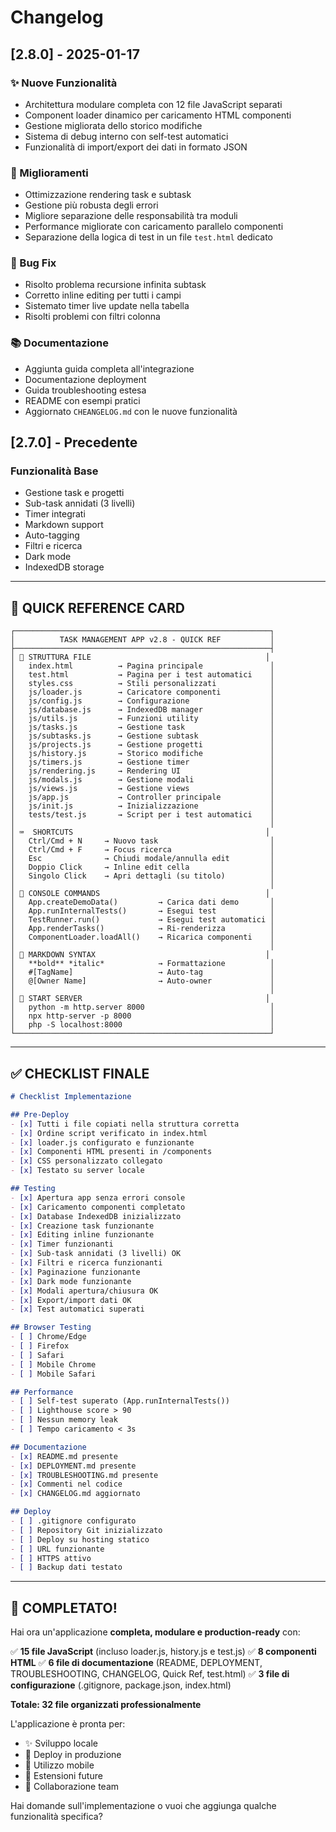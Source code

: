 # Changelog

## [2.8.0] - 2025-01-17

### ✨ Nuove Funzionalità
- Architettura modulare completa con 12 file JavaScript separati
- Component loader dinamico per caricamento HTML componenti
- Gestione migliorata dello storico modifiche
- Sistema di debug interno con self-test automatici
- Funzionalità di import/export dei dati in formato JSON

### 🔧 Miglioramenti
- Ottimizzazione rendering task e subtask
- Gestione più robusta degli errori
- Migliore separazione delle responsabilità tra moduli
- Performance migliorate con caricamento parallelo componenti
- Separazione della logica di test in un file `test.html` dedicato

### 🐛 Bug Fix
- Risolto problema recursione infinita subtask
- Corretto inline editing per tutti i campi
- Sistemato timer live update nella tabella
- Risolti problemi con filtri colonna

### 📚 Documentazione
- Aggiunta guida completa all'integrazione
- Documentazione deployment
- Guida troubleshooting estesa
- README con esempi pratici
- Aggiornato `CHEANGELOG.md` con le nuove funzionalità

## [2.7.0] - Precedente

### Funzionalità Base
- Gestione task e progetti
- Sub-task annidati (3 livelli)
- Timer integrati
- Markdown support
- Auto-tagging
- Filtri e ricerca
- Dark mode
- IndexedDB storage

---

## 🎯 **QUICK REFERENCE CARD**
```
┌─────────────────────────────────────────────────────────┐
│          TASK MANAGEMENT APP v2.8 - QUICK REF           │
├─────────────────────────────────────────────────────────┤
│ 📁 STRUTTURA FILE                                       │
│   index.html          → Pagina principale               │
│   test.html           → Pagina per i test automatici    │
│   styles.css          → Stili personalizzati            │
│   js/loader.js        → Caricatore componenti           │
│   js/config.js        → Configurazione                  │
│   js/database.js      → IndexedDB manager               │
│   js/utils.js         → Funzioni utility                │
│   js/tasks.js         → Gestione task                   │
│   js/subtasks.js      → Gestione subtask                │
│   js/projects.js      → Gestione progetti               │
│   js/history.js       → Storico modifiche               │
│   js/timers.js        → Gestione timer                  │
│   js/rendering.js     → Rendering UI                    │
│   js/modals.js        → Gestione modali                 │
│   js/views.js         → Gestione views                  │
│   js/app.js           → Controller principale           │
│   js/init.js          → Inizializzazione                │
│   tests/test.js       → Script per i test automatici    │
│                                                         │
│ ⌨️  SHORTCUTS                                           │
│   Ctrl/Cmd + N     → Nuovo task                         │
│   Ctrl/Cmd + F     → Focus ricerca                      │
│   Esc              → Chiudi modale/annulla edit         │
│   Doppio Click     → Inline edit cella                  │
│   Singolo Click    → Apri dettagli (su titolo)          │
│                                                         │
│ 🔧 CONSOLE COMMANDS                                     │
│   App.createDemoData()         → Carica dati demo       │
│   App.runInternalTests()       → Esegui test            │
│   TestRunner.run()             → Esegui test automatici │
│   App.renderTasks()            → Ri-renderizza          │
│   ComponentLoader.loadAll()    → Ricarica componenti    │
│                                                         │
│ 🎨 MARKDOWN SYNTAX                                      │
│   **bold** *italic*            → Formattazione          │
│   #[TagName]                   → Auto-tag               │
│   @[Owner Name]                → Auto-owner             │
│                                                         │
│ 🚀 START SERVER                                         │
│   python -m http.server 8000                            │
│   npx http-server -p 8000                               │
│   php -S localhost:8000                                 │
└─────────────────────────────────────────────────────────┘
```

---

## ✅ **CHECKLIST FINALE**
```markdown
# Checklist Implementazione

## Pre-Deploy
- [x] Tutti i file copiati nella struttura corretta
- [x] Ordine script verificato in index.html
- [x] loader.js configurato e funzionante
- [x] Componenti HTML presenti in /components
- [x] CSS personalizzato collegato
- [x] Testato su server locale

## Testing
- [x] Apertura app senza errori console
- [x] Caricamento componenti completato
- [x] Database IndexedDB inizializzato
- [x] Creazione task funzionante
- [x] Editing inline funzionante
- [x] Timer funzionanti
- [x] Sub-task annidati (3 livelli) OK
- [x] Filtri e ricerca funzionanti
- [x] Paginazione funzionante
- [x] Dark mode funzionante
- [x] Modali apertura/chiusura OK
- [x] Export/import dati OK
- [x] Test automatici superati

## Browser Testing
- [ ] Chrome/Edge
- [ ] Firefox
- [ ] Safari
- [ ] Mobile Chrome
- [ ] Mobile Safari

## Performance
- [ ] Self-test superato (App.runInternalTests())
- [ ] Lighthouse score > 90
- [ ] Nessun memory leak
- [ ] Tempo caricamento < 3s

## Documentazione
- [x] README.md presente
- [x] DEPLOYMENT.md presente
- [x] TROUBLESHOOTING.md presente
- [x] Commenti nel codice
- [x] CHANGELOG.md aggiornato

## Deploy
- [ ] .gitignore configurato
- [ ] Repository Git inizializzato
- [ ] Deploy su hosting statico
- [ ] URL funzionante
- [ ] HTTPS attivo
- [ ] Backup dati testato
```

---

## 🎊 **COMPLETATO!**

Hai ora un'applicazione **completa, modulare e production-ready** con:

✅ **15 file JavaScript** (incluso loader.js, history.js e test.js)
✅ **8 componenti HTML**
✅ **6 file di documentazione** (README, DEPLOYMENT, TROUBLESHOOTING, CHANGELOG, Quick Ref, test.html)
✅ **3 file di configurazione** (.gitignore, package.json, index.html)

**Totale: 32 file organizzati professionalmente**

L'applicazione è pronta per:
- ✨ Sviluppo locale
- 🚀 Deploy in produzione
- 📱 Utilizzo mobile
- 🔧 Estensioni future
- 👥 Collaborazione team

Hai domande sull'implementazione o vuoi che aggiunga qualche funzionalità specifica?